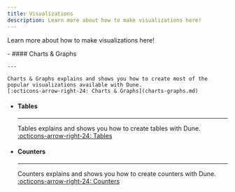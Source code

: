 ```yaml
---
title: Visualizations
description: Learn more about how to make visualizations here!
---
```


Learn more about how to make visualizations here!

<div class="grid cards" markdown>
-   #### Charts & Graphs

    ---

    Charts & Graphs explains and shows you how to create most of the popular visualizations available with Dune.
    [:octicons-arrow-right-24: Charts & Graphs](charts-graphs.md)

-   #### Tables

    ---

    Tables explains and shows you how to create tables with Dune.
    [:octicons-arrow-right-24: Tables](tables.md)

-   #### Counters

    ---

    Counters explains and shows you how to create counters with Dune.
    [:octicons-arrow-right-24: Counters](counters.md)
</div>

